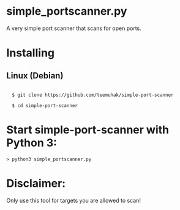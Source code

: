 # simple_portscanner.py
A very simple port scanner that scans for open ports.

# Installing
## Linux (Debian)
``` 

  $ git clone https://github.com/teemuhak/simple-port-scanner

  $ cd simple-port-scanner

```

# Start simple-port-scanner with Python 3:
  ```
  > python3 simple_portscanner.py

  ```
# Disclaimer:
Only use this tool for targets you are allowed to scan!
